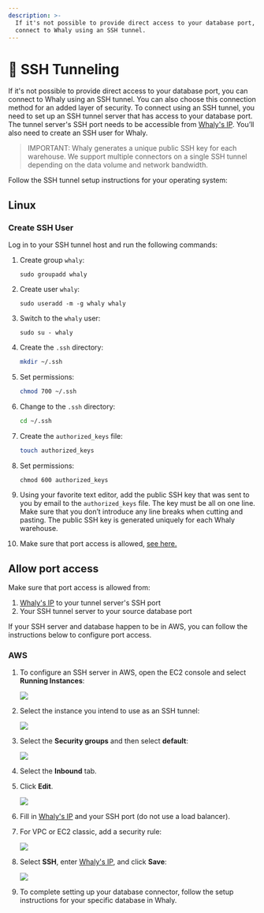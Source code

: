 ```yaml
---
description: >-
  If it's not possible to provide direct access to your database port, you can
  connect to Whaly using an SSH tunnel.
---
```


# 🔐 SSH Tunneling

If it's not possible to provide direct access to your database port, you can connect to Whaly using an SSH tunnel. You can also choose this connection method for an added layer of security. To connect using an SSH tunnel, you need to set up an SSH tunnel server that has access to your database port. The tunnel server's SSH port needs to be accessible from [Whaly's IP](whitelisting-whaly-connectors-ips.md). You’ll also need to create an SSH user for Whaly.

> IMPORTANT: Whaly generates a unique public SSH key for each warehouse. We support multiple connectors on a single SSH tunnel depending on the data volume and network bandwidth.

Follow the SSH tunnel setup instructions for your operating system:

## Linux

### Create SSH User

Log in to your SSH tunnel host and run the following commands:

1.  Create group `whaly`:

    ```ebnf
    sudo groupadd whaly
    ```
2.  Create user `whaly`:

    ```ebnf
    sudo useradd -m -g whaly whaly
    ```
3.  Switch to the `whaly` user:

    ```ebnf
    sudo su - whaly
    ```
4.  Create the `.ssh` directory:

    ```bash
    mkdir ~/.ssh
    ```
5.  Set permissions:

    ```bash
    chmod 700 ~/.ssh
    ```
6.  Change to the `.ssh` directory:

    ```bash
    cd ~/.ssh
    ```
7.  Create the `authorized_keys` file:

    ```bash
    touch authorized_keys
    ```
8.  Set permissions:

    ```apache
    chmod 600 authorized_keys
    ```
9. Using your favorite text editor, add the public SSH key that was sent to you by email to the `authorized_keys` file. The key must be all on one line. Make sure that you don’t introduce any line breaks when cutting and pasting. The public SSH key is generated uniquely for each Whaly warehouse.
10. Make sure that port access is allowed, [see here.](ssh-tunneling.md#allow-port-access)

## Allow port access

Make sure that port access is allowed from:

1. [Whaly's IP](whitelisting-whaly-connectors-ips.md) to your tunnel server's SSH port
2. Your SSH tunnel server to your source database port

If your SSH server and database happen to be in AWS, you can follow the instructions below to configure port access.

### AWS

1.  To configure an SSH server in AWS, open the EC2 console and select **Running Instances**:

    ![](https://fivetran.com/static-assets-docs/\_next/static/media/MYSQL-RDS-click-running-instances.7358cae9.png)
2.  Select the instance you intend to use as an SSH tunnel:

    ![](https://fivetran.com/static-assets-docs/\_next/static/media/MYSQL-RDS-click-ssh-tunnel-instance.5bfd0335.png)
3.  Select the **Security groups** and then select **default**:

    ![](https://fivetran.com/static-assets-docs/\_next/static/media/MYSQL-RDS-click-ssh-tunnel-security-group-new.df2ce383.png)
4. Select the **Inbound** tab.
5.  Click **Edit**.

    ![](https://fivetran.com/static-assets-docs/\_next/static/media/mysql-rds-click-inbound-edit.6cfbce16.png)
6. Fill in [Whaly's IP](whitelisting-whaly-connectors-ips.md) and your SSH port (do not use a load balancer).
7.  For VPC or EC2 classic, add a security rule:

    ![](https://fivetran.com/static-assets-docs/\_next/static/media/mysql-rds-click-add-rule.6b875119.png)
8.  Select **SSH**, enter [Whaly's IP](whitelisting-whaly-connectors-ips.md), and click **Save**:

    ![](https://fivetran.com/static-assets-docs/\_next/static/media/MYSQL-RDS-select-ssh-set-ip.aee1957a.png)
9. To complete setting up your database connector, follow the setup instructions for your specific database in Whaly.
